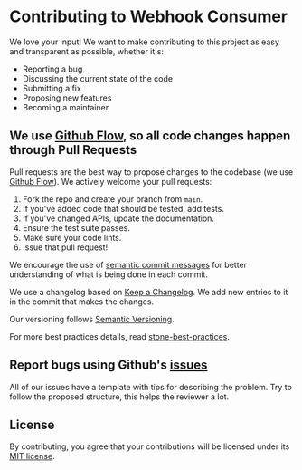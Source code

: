 # Contributing to Webhook Consumer
We love your input! We want to make contributing to this project as easy and transparent as possible, whether it's:

* Reporting a bug
* Discussing the current state of the code
* Submitting a fix
* Proposing new features
* Becoming a maintainer

## We use [Github Flow](https://guides.github.com/introduction/flow/index.html), so all code changes happen through Pull Requests
Pull requests are the best way to propose changes to the codebase (we use [Github Flow](https://guides.github.com/introduction/flow/index.html)). We actively welcome your pull requests:

1.  Fork the repo and create your branch from `main`.
2.  If you've added code that should be tested, add tests.
3.  If you've changed APIs, update the documentation.
4.  Ensure the test suite passes.
5.  Make sure your code lints.
6.  Issue that pull request!

We encourage the use of [semantic commit
messages](https://seesparkbox.com/foundry/semantic_commit_messages) for better understanding of what
is being done in each commit.

We use a changelog based on [Keep a Changelog](http://keepachangelog.com/en/1.0.0/).
We add new entries to it in the commit that makes the changes.

Our versioning follows [Semantic Versioning](http://semver.org).

For more best practices details, read
[stone-best-practices](https://github.com/stone-payments/stoneco-best-practices/).

## Report bugs using Github's [issues](https://github.com/stone-co/webhooh-consumer/issues/new/choose)
All of our issues have a template with tips for describing the problem. Try to follow the proposed structure, this helps the reviewer a lot.

## License
By contributing, you agree that your contributions will be licensed under its [MIT license](LICENSE).
